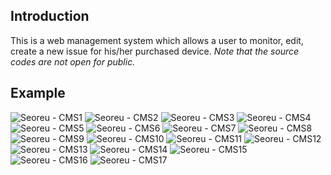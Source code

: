 ## Introduction
This is a web management system which allows a user to monitor, edit, create a new issue for his/her purchased device.
*Note that the source codes are not open for public.*

## Example
![Seoreu - CMS1](dashboard.png)
![Seoreu - CMS2](device_create.png)
![Seoreu - CMS3](device_create_ticket.png)
![Seoreu - CMS4](device_edit.png)
![Seoreu - CMS5](device_list.png)
![Seoreu - CMS6](device_status_view.png)
![Seoreu - CMS7](diagnosis.png)
![Seoreu - CMS8](issue_create.png)
![Seoreu - CMS9](issue_edit.png)
![Seoreu - CMS10](issue_list.png)
![Seoreu - CMS11](mydevice.png)
![Seoreu - CMS12](organization_create.png)
![Seoreu - CMS13](organization_edit.png)
![Seoreu - CMS14](organization_list.png)
![Seoreu - CMS15](user_create.png)
![Seoreu - CMS16](user_edit.png)
![Seoreu - CMS17](user_list.png)
